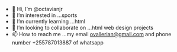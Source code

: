 - 👋 Hi, I’m @octavianjr
- 👀 I’m interested in ...sports
- 🌱 I’m currently learning ...html
- 💞️ I’m looking to collaborate on ...html web design projects
- 📫 How to reach me ...my email ovallerian@gmail.com and phone number +255787013887 of whatsapp

<!---
octavianjr/octavianjr is a ✨ special ✨ repository because its `README.md` (this file) appears on your GitHub profile.
You can click the Preview link to take a look at your changes.
--->
